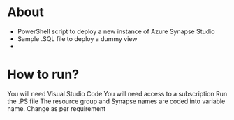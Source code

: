 # About
- PowerShell script to deploy a new instance of Azure Synapse Studio
- Sample .SQL file to deploy a dummy view
- 


# How to run?
You will need Visual Studio Code
You will need access to a subscription
Run the .PS file
The resource group and Synapse names are coded into variable name. Change as per requirement

